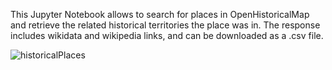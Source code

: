 This Jupyter Notebook allows to search for places in OpenHistoricalMap and retrieve the related historical territories the place was in. The response includes wikidata and wikipedia links, and can be downloaded as a .csv file.

![historicalPlaces](https://github.com/MichaelMarkert/GND4C/assets/101104547/771cdd33-40b4-4f72-add9-ff702113eb65)
